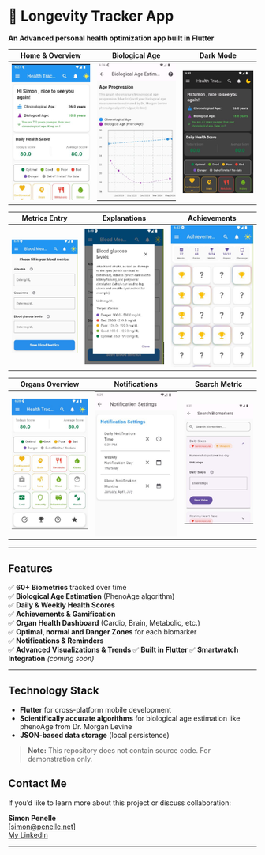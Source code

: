 # 🧬 Longevity Tracker App

**An Advanced personal health optimization app built in Flutter**

| Home & Overview | Biological Age | Dark Mode |
|---|---|---|
| ![Home](./media/home_page.JPG) | ![BioAge](./media/biological_age_estimation.JPG) | ![Dark](./media/dark_mode.JPG) |

| Metrics Entry | Explanations | Achievements |
|---|---|---|
| ![Enter Metric](./media/entrer_new_metric.JPG) | ![Explanation](./media/explanation_widget.JPG) | ![Achievements](./media/Achievements.JPG) |

| Organs Overview | Notifications | Search Metric |
|---|---|---|
| ![Organs](./media/organ_heath_overview.JPG) | ![Notifications](./media/notifications.JPG) | ![Search](./media/search_metric.JPG) |

---

## Features

✅ **60+ Biometrics** tracked over time  
✅ **Biological Age Estimation** (PhenoAge algorithm)  
✅ **Daily & Weekly Health Scores**  
✅ **Achievements & Gamification**  
✅ **Organ Health Dashboard** (Cardio, Brain, Metabolic, etc.)  
✅ **Optimal, normal and Danger Zones** for each biomarker  
✅ **Notifications & Reminders**  
✅ **Advanced Visualizations & Trends** 
✅ **Built in Flutter**
✅ **Smartwatch Integration** *(coming soon)*  


---

## Technology Stack

- **Flutter** for cross-platform mobile development
- **Scientifically accurate algorithms** for biological age estimation like phenoAge from Dr. Morgan Levine
- **JSON-based data storage** (local persistence)


> **Note:** This repository does not contain source code. For demonstration only.



## Contact Me

If you’d like to learn more about this project or discuss collaboration:

**Simon Penelle**  
[simon@penelle.net]  
[My LinkedIn]([https://www.linkedin.com](https://www.linkedin.com/in/simon-penelle-aaa258210/))

---


